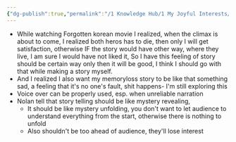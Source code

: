 ```yaml
---
{"dg-publish":true,"permalink":"/1 Knowledge Hub/1 My Joyful Interests/Film making/Creative help/Story/","noteIcon":""}
---
```


- While watching Forgotten korean movie I realized, when the climax is about to come, I realized both heros has to die, then only I will get satisfaction, otherwise IF the story would have other way, where they live, I am sure I would have not liked it, So I have this feeling of story should be certain way only then it will be good, I think I should go with that while making a story myself.
- And I realized I also want my memoryloss story to be like that something sad, a feeling that it's no one's fault, shit happens- I'm still exploring this
- Voice over can be properly used, esp. when unreliable narration
- Nolan tell that story telling should be like mystery revealing,
    - It should be like mystery unfolding, you don't want to let audience to understand everything from the start, otherwise there is nothing to unfold
    - Also shouldn't be too ahead of audience, they'll lose interest